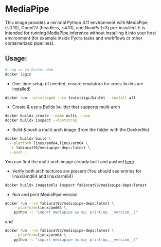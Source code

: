 # MediaPipe

This image provides a minimal Python 3.11 environment with MediaPipe (\~0.10), OpenCV (headless, \~4.10), and NumPy (\<3) pre-installed.
It is intended for running MediaPipe inference without installing it into your host environment (for example inside Pydra tasks and workflows or other containerized pipelines).

## Usage:

```bash
# Log in to Docker Hub
docker login
```

- One-time setup (if needed, ensure emulators for cross-builds are installed)
```bash
docker run --privileged --rm tonistiigi/binfmt --install all
```

- Create & use a Buildx builder that supports multi-arch
```bash
docker buildx create --name multi --use
docker buildx inspect --bootstrap
```

- Build & push a multi-arch image (from the folder with the Dockerfile)
```bash
docker buildx build \
  --platform linux/amd64,linux/arm64 \
  -t fabiocat93/mediapipe-deps:latest \
  --push .
```
You can find the multi-arch image already built and pushed [here](https://hub.docker.com/r/fabiocat93/mediapipe-deps).


- Verify both architectures are present (You should see entries for linux/amd64 and linux/arm64)
```bash
docker buildx imagetools inspect fabiocat93/mediapipe-deps:latest
```

- Run and print MediaPipe version
```bash
docker run --rm fabiocat93/mediapipe-deps:latest \
    --platform=linux/amd64 \
    python -c "import mediapipe as mp; print(mp.__version__)"
```
and
```bash
docker run --rm fabiocat93/mediapipe-deps:latest \
    --platform=linux/arm64 \
    python -c "import mediapipe as mp; print(mp.__version__)"
```
